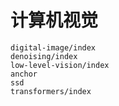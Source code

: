 # 计算机视觉

```{toctree}
digital-image/index
denoising/index
low-level-vision/index
anchor
ssd
transformers/index
```
